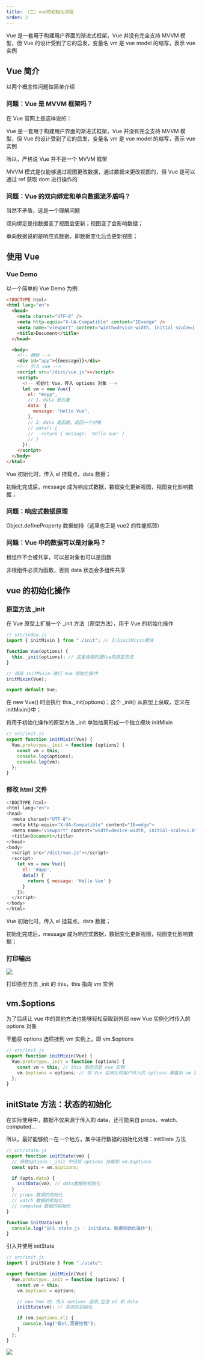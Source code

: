```yaml
---
title: （二）vue的初始化流程
order: 2
---
```


Vue 是一套用于构建用户界面的渐进式框架，Vue 并没有完全支持 MVVM 模型，但 Vue 的设计受到了它的启发，变量名 vm 是 vue model 的缩写，表示 vue 实例

<!-- more -->

## Vue 简介

以两个概念性问题做简单介绍

### 问题：Vue 是 MVVM 框架吗？

在 Vue 官网上是这样说的：

Vue 是一套用于构建用户界面的渐进式框架，Vue 并没有完全支持 MVVM 模型，但 Vue 的设计受到了它的启发，变量名 vm 是 vue model 的缩写，表示 vue 实例

所以，严格说 Vue 并不是一个 MVVM 框架

MVVM 模式是仅能够通过视图更改数据，通过数据来更改视图的，但 Vue 是可以通过 ref 获取 dom 进行操作的

### 问题：Vue 的双向绑定和单向数据流矛盾吗？

当然不矛盾，这是一个理解问题

双向绑定是指数据变了视图会更新；视图变了会影响数据；

单向数据说的是响应式数据，即数据变化后会更新视图；

## 使用 Vue

### Vue Demo

以一个简单的 Vue Demo 为例:

```html
<!DOCTYPE html>
<html lang="en">
  <head>
    <meta charset="UTF-8" />
    <meta http-equiv="X-UA-Compatible" content="IE=edge" />
    <meta name="viewport" content="width=device-width, initial-scale=1.0" />
    <title>Document</title>
  </head>

  <body>
    <!-- 模板 -->
    <div id="app">{{message}}</div>
    <!-- 引入 vue -->
    <script src="/dist/vue.js"></script>
    <script>
      <!-- 初始化 Vue，传入 options 对象 -->
      let vm = new Vue({
        el: "#app",
        // 1，data 是对象
        data: {
          message: "Hello Vue",
        },
        // 2，data 是函数，返回一个对象
        // data() {
        //   return { message: 'Hello Vue' }
        // }
      });
    </script>
  </body>
</html>
```

Vue 初始化时，传入 el 挂载点，data 数据；

初始化完成后，message 成为响应式数据，数据变化更新视图，视图变化影响数据；

### 问题：响应式数据原理

Object.defineProperty 数据劫持（这里也正是 vue2 的性能瓶颈）

### 问题：Vue 中的数据可以是对象吗？

根组件不会被共享，可以是对象也可以是函数

非根组件必须为函数，否则 data 状态会多组件共享

## vue 的初始化操作

### 原型方法 \_init

在 Vue 原型上扩展一个 \_init 方法（原型方法），用于 Vue 的初始化操作

```js
// src/index.js
import { initMixin } from "./init"; // 引入initMixin模块

function Vue(options) {
  this._init(options); // 这里调用的是Vue的原型方法
}

// 调用 initMixin 进行 Vue 初始化操作
initMixin(Vue);

export default Vue;
```

在 new Vue() 时会执行 this.\_init(options)；这个 \_init() 从原型上获取，定义在 initMixin()中；

将用于初始化操作的原型方法 \_init 单独抽离形成一个独立模块 initMixin

```js
// src/init.js
export function initMixin(Vue) {
  Vue.prototype._init = function (options) {
    const vm = this;
    console.log(options);
    console.log(vm);
  };
}
```

### 修改 html 文件

```js
<!DOCTYPE html>
<html lang="en">
<head>
  <meta charset="UTF-8">
  <meta http-equiv="X-UA-Compatible" content="IE=edge">
  <meta name="viewport" content="width=device-width, initial-scale=1.0">
  <title>Document</title>
</head>
<body>
  <script src="/dist/vue.js"></script>
  <script>
    let vm = new Vue({
      el: '#app',
      data() {
        return { message: 'Hello Vue' }
      }
    });
  </script>
</body>
</html>
```

Vue 初始化时，传入 el 挂载点，data 数据；

初始化完成后，message 成为响应式数据，数据变化更新视图，视图变化影响数据；

### 打印输出

![](/images/手写vue2源码/（二）vue的初始化流程/打印输出1.png)

打印原型方法 \_init 的 this，this 指向 vm 实例

## vm.$options

为了后续让 vue 中的其他方法也能够轻松获取到外部 new Vue 实例化时传入的 options 对象

干脆将 options 选项挂到 vm 实例上，即 vm.$options

```js
// src/init.js
export function initMixin(Vue) {
  Vue.prototype._init = function (options) {
    const vm = this; // this 指向当前 vue 实例
    vm.$options = options; // 将 Vue 实例化时用户传入的 options 暴露到 vm 实例上
  };
}
```

## initState 方法：状态的初始化

在实际使用中，数据不仅来源于传入的 data，还可能来自 props、watch、computed...

所以，最好能够统一在一个地方，集中进行数据的初始化处理：initState 方法

```js
// src/state.js
export function initState(vm) {
  // 获取options：_init 中已将 options 挂载到 vm.$options
  const opts = vm.$options;

  if (opts.data) {
    initData(vm); // data数据的初始化
  }
  // props 数据的初始化
  // watch 数据的初始化
  // computed 数据的初始化
}

function initData(vm) {
  console.log("进入 state.js - initData，数据初始化操作");
}
```

引入并使用 initState

```js
// src/init.js
import { initState } from "./state";

export function initMixin(Vue) {
  Vue.prototype._init = function (options) {
    const vm = this;
    vm.$options = options;

    // new Vue 时，传入 options 选项,包含 el 和 data
    initState(vm); // 状态的初始化

    if (vm.$options.el) {
      console.log("有el,需要挂载");
    }
  };
}
```

![](/images/手写vue2源码/（二）vue的初始化流程/打印输出2.png)
